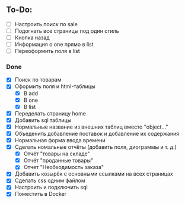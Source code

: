 ## To-Do:
- [ ] Настроить поиск по sale
- [ ] Подогнать все страницы под один стиль
- [ ] Кнопка назад
- [ ] Информация о one прямо в list
- [ ] Переоформить поля в list

### Done

- [x] Поиск по товарам
- [x] Оформить поля и html-таблицы
  - [x] В add
  - [x] В one
  - [x] В list
- [x] Переделать страницу home
- [x] Добавить sql таблицы
- [x] Нормальные название из внешних таблиц вместо "object..."
- [x] Объеденить добавление поставок и добавление их содержания
- [x] Нормальная форма ввода времени
- [x] Сделать номальные отчёты (добавить поля, диограммы и т. д.)
  - [x] Отчёт "товары на складе"
  - [x] Отчёт "проданные товары"
  - [x] Отчет "Необходимость заказа"
- [x] Добавить козырёк с основными ссылками на всех страницах
- [x] Сделать css одним файлом
- [x] Настроить и подключить sql
- [x] Поместить в Docker
